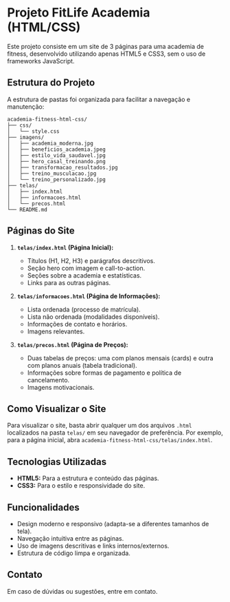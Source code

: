 # Projeto FitLife Academia (HTML/CSS)

Este projeto consiste em um site de 3 páginas para uma academia de fitness, desenvolvido utilizando apenas HTML5 e CSS3, sem o uso de frameworks JavaScript.

## Estrutura do Projeto

A estrutura de pastas foi organizada para facilitar a navegação e manutenção:

```
academia-fitness-html-css/
├── css/
│   └── style.css
├── imagens/
│   ├── academia_moderna.jpg
│   ├── beneficios_academia.jpeg
│   ├── estilo_vida_saudavel.jpg
│   ├── hero_casal_treinando.png
│   ├── transformacao_resultados.jpg
│   ├── treino_musculacao.jpg
│   └── treino_personalizado.jpg
├── telas/
│   ├── index.html
│   ├── informacoes.html
│   └── precos.html
└── README.md
```

## Páginas do Site

1.  **`telas/index.html` (Página Inicial):**
    *   Títulos (H1, H2, H3) e parágrafos descritivos.
    *   Seção hero com imagem e call-to-action.
    *   Seções sobre a academia e estatísticas.
    *   Links para as outras páginas.

2.  **`telas/informacoes.html` (Página de Informações):**
    *   Lista ordenada (processo de matrícula).
    *   Lista não ordenada (modalidades disponíveis).
    *   Informações de contato e horários.
    *   Imagens relevantes.

3.  **`telas/precos.html` (Página de Preços):**
    *   Duas tabelas de preços: uma com planos mensais (cards) e outra com planos anuais (tabela tradicional).
    *   Informações sobre formas de pagamento e política de cancelamento.
    *   Imagens motivacionais.

## Como Visualizar o Site

Para visualizar o site, basta abrir qualquer um dos arquivos `.html` localizados na pasta `telas/` em seu navegador de preferência. Por exemplo, para a página inicial, abra `academia-fitness-html-css/telas/index.html`.

## Tecnologias Utilizadas

*   **HTML5:** Para a estrutura e conteúdo das páginas.
*   **CSS3:** Para o estilo e responsividade do site.

## Funcionalidades

*   Design moderno e responsivo (adapta-se a diferentes tamanhos de tela).
*   Navegação intuitiva entre as páginas.
*   Uso de imagens descritivas e links internos/externos.
*   Estrutura de código limpa e organizada.

## Contato

Em caso de dúvidas ou sugestões, entre em contato.

